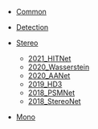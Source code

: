 - [Common](Common/)

- [Detection](Detection/)
<!-- 
  - [2019_FCOS](Detection/FCOS.md) -->

- [Stereo](Stereo/)

  - [2021_HITNet](Stereo/HITNet.md)
  - [2020_Wasserstein](Stereo/Wasserstein.md)
  - [2020_AANet](Stereo/AANet.md)
  - [2019_HD3](Stereo/HD3.md)
  - [2018_PSMNet](Stereo/PSMNet.md)
  - [2018_StereoNet](Stereo/StereoNet.md)

- [Mono](Mono/)
<!-- 
  - [2019_MonoDepth2](Mono/MonoDepth2.md)
  - [2020_MiDaS](Mono/MiDaS.md) -->
